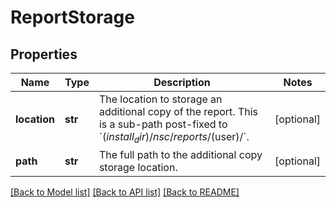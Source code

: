 # ReportStorage

## Properties
Name | Type | Description | Notes
------------ | ------------- | ------------- | -------------
**location** | **str** | The location to storage an additional copy of the report. This is a sub-path post-fixed to &#x60;$(install_dir)/nsc/reports/$(user)/&#x60;. | [optional] 
**path** | **str** | The full path to the additional copy storage location. | [optional] 

[[Back to Model list]](../README.md#documentation-for-models) [[Back to API list]](../README.md#documentation-for-api-endpoints) [[Back to README]](../README.md)


